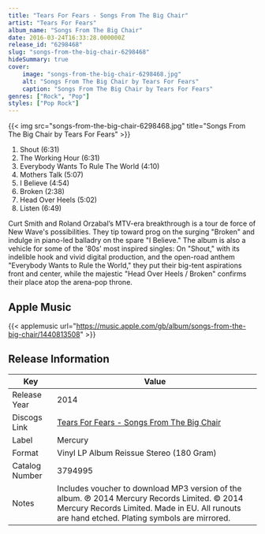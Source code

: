 ```yaml
---
title: "Tears For Fears - Songs From The Big Chair"
artist: "Tears For Fears"
album_name: "Songs From The Big Chair"
date: 2016-03-24T16:33:28.000000Z
release_id: "6298468"
slug: "songs-from-the-big-chair-6298468"
hideSummary: true
cover:
    image: "songs-from-the-big-chair-6298468.jpg"
    alt: "Songs From The Big Chair by Tears For Fears"
    caption: "Songs From The Big Chair by Tears For Fears"
genres: ["Rock", "Pop"]
styles: ["Pop Rock"]
---
```


{{< img src="songs-from-the-big-chair-6298468.jpg" title="Songs From The Big Chair by Tears For Fears" >}}

<!-- section break -->

1. Shout (6:31)
2. The Working Hour (6:31)
3. Everybody Wants To Rule The World (4:10)
4. Mothers Talk (5:07)
5. I Believe (4:54)
6. Broken (2:38)
7. Head Over Heels (5:02)
8. Listen (6:49)

<!-- section break -->


Curt Smith and Roland Orzabal’s MTV-era breakthrough is a tour de force of New Wave's possibilities. They tip toward prog on the surging "Broken" and indulge in piano-led balladry on the spare "I Believe." The album is also a vehicle for some of the '80s' most inspired singles: On "Shout," with its indelible hook and vivid digital production, and the open-road anthem "Everybody Wants to Rule the World," they put their big-tent aspirations front and center, while the majestic "Head Over Heels / Broken" confirms their place atop the arena-pop throne.



## Apple Music
{{< applemusic url="https://music.apple.com/gb/album/songs-from-the-big-chair/1440813508" >}}






## Release Information
|  Key           | Value                                                |
| ---------------| ---------------------------------------------------- |
| Release Year   | 2014                                   |
| Discogs Link   | [Tears For Fears - Songs From The Big Chair](https://www.discogs.com/release/6298468-Tears-For-Fears-Songs-From-The-Big-Chair) |
| Label          | Mercury |
| Format         | Vinyl LP Album Reissue Stereo (180 Gram) |
| Catalog Number | 3794995 |
| Notes | Includes voucher to download MP3 version of the album.  ℗ 2014 Mercury Records Limited. © 2014 Mercury Records Limited. Made in EU.   All runouts are hand etched. Plating symbols are mirrored.  |